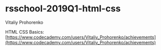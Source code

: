 # rsschool-2019Q1-html-css

Vitaliy Prohorenko

HTML CSS Basics: [https://www.codecademy.com/users/Vitaliy_Prohorenko/achievements](https://www.codecademy.com/users/Vitaliy_Prohorenko/achievements)
